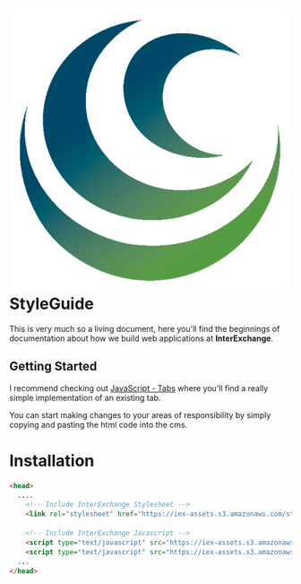 <h1 class="site-title">
  <img src="/images/logo.png" />
  StyleGuide
</h1>

This is very much so a living document, here you'll find the beginnings
of documentation about how we build web applications at <strong>InterExchange</strong>.

## Getting Started

I recommend checking out <a class="label label-success" href="/javascript_-_tabs.html">JavaScript - Tabs</a>
where you'll find a really simple implementation of an existing tab.

You can start making changes to your areas of responsibility by simply
copying and pasting the html code into the cms.

# Installation

```html
<head>
  ....
    <!-- Include InterExchange Stylesheet -->
    <link rel="stylesheet" href="https://iex-assets.s3.amazonaws.com/styleguide/css/interexchange.min.css"/>

    <!-- Include InterExchange Javascript -->
    <script type="text/javascript" src="https://iex-assets.s3.amazonaws.com/styleguide/js/interexchange.js"></script>
    <script type="text/javascript" src="https://iex-assets.s3.amazonaws.com/styleguide/js/interexchange-components.js"></script>
  ...
</head>
```
